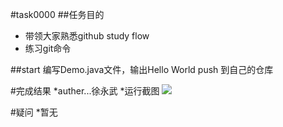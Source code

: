 ﻿#task0000
##任务目的
* 带领大家熟悉github study flow
* 练习git命令

##start
编写Demo.java文件，输出Hello World
push 到自己的仓库

#完成结果
*auther...徐永武
*运行截图
![](img/Demo.png)<br>

#疑问
*暂无
